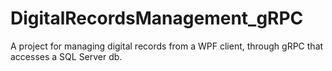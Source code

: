 # DigitalRecordsManagement_gRPC

A project for managing digital records from a WPF client, through gRPC that accesses a SQL Server db.
